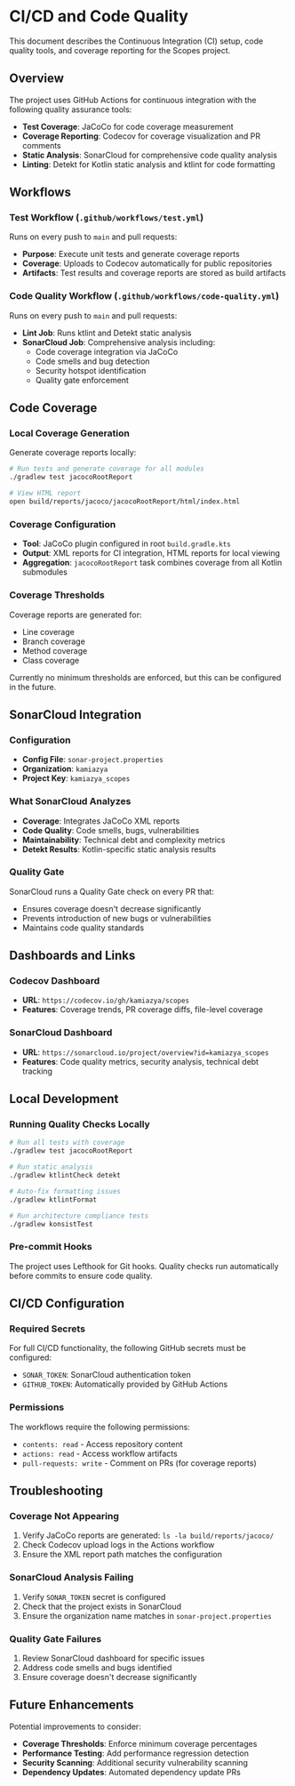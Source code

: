 # CI/CD and Code Quality

This document describes the Continuous Integration (CI) setup, code quality tools, and coverage reporting for the Scopes project.

## Overview

The project uses GitHub Actions for continuous integration with the following quality assurance tools:

- **Test Coverage**: JaCoCo for code coverage measurement
- **Coverage Reporting**: Codecov for coverage visualization and PR comments
- **Static Analysis**: SonarCloud for comprehensive code quality analysis
- **Linting**: Detekt for Kotlin static analysis and ktlint for code formatting

## Workflows

### Test Workflow (`.github/workflows/test.yml`)

Runs on every push to `main` and pull requests:

- **Purpose**: Execute unit tests and generate coverage reports
- **Coverage**: Uploads to Codecov automatically for public repositories
- **Artifacts**: Test results and coverage reports are stored as build artifacts

### Code Quality Workflow (`.github/workflows/code-quality.yml`)

Runs on every push to `main` and pull requests:

- **Lint Job**: Runs ktlint and Detekt static analysis
- **SonarCloud Job**: Comprehensive analysis including:
  - Code coverage integration via JaCoCo
  - Code smells and bug detection
  - Security hotspot identification
  - Quality gate enforcement

## Code Coverage

### Local Coverage Generation

Generate coverage reports locally:

```bash
# Run tests and generate coverage for all modules
./gradlew test jacocoRootReport

# View HTML report
open build/reports/jacoco/jacocoRootReport/html/index.html
```

### Coverage Configuration

- **Tool**: JaCoCo plugin configured in root `build.gradle.kts`
- **Output**: XML reports for CI integration, HTML reports for local viewing
- **Aggregation**: `jacocoRootReport` task combines coverage from all Kotlin submodules

### Coverage Thresholds

Coverage reports are generated for:

- Line coverage
- Branch coverage
- Method coverage
- Class coverage

Currently no minimum thresholds are enforced, but this can be configured in the future.

## SonarCloud Integration

### Configuration

- **Config File**: `sonar-project.properties`
- **Organization**: `kamiazya`
- **Project Key**: `kamiazya_scopes`

### What SonarCloud Analyzes

- **Coverage**: Integrates JaCoCo XML reports
- **Code Quality**: Code smells, bugs, vulnerabilities
- **Maintainability**: Technical debt and complexity metrics
- **Detekt Results**: Kotlin-specific static analysis results

### Quality Gate

SonarCloud runs a Quality Gate check on every PR that:

- Ensures coverage doesn't decrease significantly
- Prevents introduction of new bugs or vulnerabilities
- Maintains code quality standards

## Dashboards and Links

### Codecov Dashboard
- **URL**: `https://codecov.io/gh/kamiazya/scopes`
- **Features**: Coverage trends, PR coverage diffs, file-level coverage

### SonarCloud Dashboard
- **URL**: `https://sonarcloud.io/project/overview?id=kamiazya_scopes`
- **Features**: Code quality metrics, security analysis, technical debt tracking

## Local Development

### Running Quality Checks Locally

```bash
# Run all tests with coverage
./gradlew test jacocoRootReport

# Run static analysis
./gradlew ktlintCheck detekt

# Auto-fix formatting issues
./gradlew ktlintFormat

# Run architecture compliance tests
./gradlew konsistTest
```

### Pre-commit Hooks

The project uses Lefthook for Git hooks. Quality checks run automatically before commits to ensure code quality.

## CI/CD Configuration

### Required Secrets

For full CI/CD functionality, the following GitHub secrets must be configured:

- `SONAR_TOKEN`: SonarCloud authentication token
- `GITHUB_TOKEN`: Automatically provided by GitHub Actions

### Permissions

The workflows require the following permissions:

- `contents: read` - Access repository content
- `actions: read` - Access workflow artifacts
- `pull-requests: write` - Comment on PRs (for coverage reports)

## Troubleshooting

### Coverage Not Appearing

1. Verify JaCoCo reports are generated: `ls -la build/reports/jacoco/`
2. Check Codecov upload logs in the Actions workflow
3. Ensure the XML report path matches the configuration

### SonarCloud Analysis Failing

1. Verify `SONAR_TOKEN` secret is configured
2. Check that the project exists in SonarCloud
3. Ensure the organization name matches in `sonar-project.properties`

### Quality Gate Failures

1. Review SonarCloud dashboard for specific issues
2. Address code smells and bugs identified
3. Ensure coverage doesn't decrease significantly

## Future Enhancements

Potential improvements to consider:

- **Coverage Thresholds**: Enforce minimum coverage percentages
- **Performance Testing**: Add performance regression detection
- **Security Scanning**: Additional security vulnerability scanning
- **Dependency Updates**: Automated dependency update PRs
